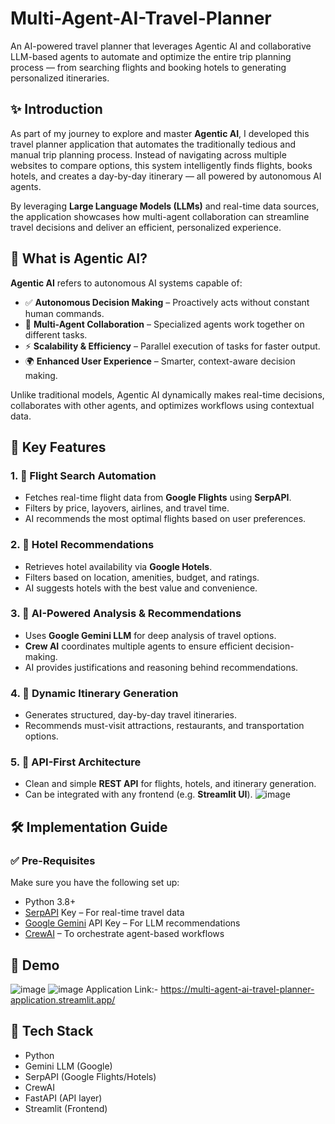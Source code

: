 
# Multi-Agent-AI-Travel-Planner

An AI-powered travel planner that leverages Agentic AI and collaborative LLM-based agents to automate and optimize the entire trip planning process — from searching flights and booking hotels to generating personalized itineraries.

## ✨ Introduction

As part of my journey to explore and master **Agentic AI**, I developed this travel planner application that automates the traditionally tedious and manual trip planning process. Instead of navigating across multiple websites to compare options, this system intelligently finds flights, books hotels, and creates a day-by-day itinerary — all powered by autonomous AI agents.

By leveraging **Large Language Models (LLMs)** and real-time data sources, the application showcases how multi-agent collaboration can streamline travel decisions and deliver an efficient, personalized experience.

## 🤖 What is Agentic AI?

**Agentic AI** refers to autonomous AI systems capable of:

* ✅ **Autonomous Decision Making** – Proactively acts without constant human commands.
* 🔄 **Multi-Agent Collaboration** – Specialized agents work together on different tasks.
* ⚡ **Scalability & Efficiency** – Parallel execution of tasks for faster output.
* 🌍 **Enhanced User Experience** – Smarter, context-aware decision making.

Unlike traditional models, Agentic AI dynamically makes real-time decisions, collaborates with other agents, and optimizes workflows using contextual data.

## 🚀 Key Features

### 1. 🛫 Flight Search Automation

* Fetches real-time flight data from **Google Flights** using **SerpAPI**.
* Filters by price, layovers, airlines, and travel time.
* AI recommends the most optimal flights based on user preferences.

### 2. 🏨 Hotel Recommendations

* Retrieves hotel availability via **Google Hotels**.
* Filters based on location, amenities, budget, and ratings.
* AI suggests hotels with the best value and convenience.

### 3. 🧠 AI-Powered Analysis & Recommendations

* Uses **Google Gemini LLM** for deep analysis of travel options.
* **Crew AI** coordinates multiple agents to ensure efficient decision-making.
* AI provides justifications and reasoning behind recommendations.

### 4. 📅 Dynamic Itinerary Generation

* Generates structured, day-by-day travel itineraries.
* Recommends must-visit attractions, restaurants, and transportation options.

### 5. 🔌 API-First Architecture

* Clean and simple **REST API** for flights, hotels, and itinerary generation.
* Can be integrated with any frontend (e.g. **Streamlit UI**).
  ![image](https://github.com/user-attachments/assets/11b07ef9-6f55-4dc6-ac09-d84b5f464448)

## 🛠️ Implementation Guide

### ✅ Pre-Requisites

Make sure you have the following set up:

* Python 3.8+
* [SerpAPI](https://serpapi.com/) Key – For real-time travel data
* [Google Gemini](https://aistudio.google.com/app/prompts/new_chat) API Key – For LLM recommendations
* [CrewAI](https://crewai.io/) – To orchestrate agent-based workflows

## 📸 Demo

![image](https://github.com/user-attachments/assets/59e6e2b3-e27d-4bfa-b2cf-24f12f82b335)
![image](https://github.com/user-attachments/assets/e50d3c97-47a7-4d07-8a81-a4b85416353e)
Application Link:- https://multi-agent-ai-travel-planner-application.streamlit.app/

## 🧩 Tech Stack

* Python
* Gemini LLM (Google)
* SerpAPI (Google Flights/Hotels)
* CrewAI
* FastAPI (API layer)
* Streamlit (Frontend)

